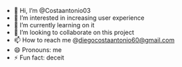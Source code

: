 - 👋 Hi, I’m @Costaantonio03
- 👀 I’m interested in increasing user experience 
- 🌱 I’m currently learning on it 
- 💞️ I’m looking to collaborate on this project
- 📫 How to reach me @diegocostaantonio60@gmail.com 
- 😄 Pronouns: me
- ⚡ Fun fact: deceit

<!---
Costaantonio03/Costaantonio03 is a ✨ special ✨ repository because its `README.md` (this file) appears on your GitHub profile.
You can click the Preview link to take a look at your changes.
--->
